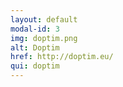 ```yaml
---
layout: default
modal-id: 3
img: doptim.png
alt: Doptim
href: http://doptim.eu/
qui: doptim
---
```

